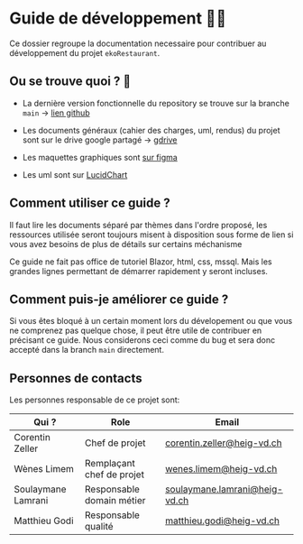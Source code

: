 # Guide de développement 👨‍💻

Ce dossier regroupe la documentation necessaire pour contribuer au développement du projet `ekoRestaurant`.


## Ou se trouve quoi ?  👀

* La dernière version fonctionnelle du repository se trouve sur la branche `main` -> [lien github](https://github.com/WenesLimem/PRO) 

* Les documents généraux (cahier des charges, uml, rendus) du projet sont sur le drive google partagé -> [gdrive](https://drive.google.com/drive/folders/1D29Yv99zekFsN-WVh2b1xMZJoekoGCji?usp=sharing)
* Les maquettes graphiques sont [sur figma](https://www.figma.com/file/MO6bg34RGfaSVGcBIAXyvm/EkoRestaurant)
* Les uml sont sur [LucidChart]( https://lucid.app/lucidchart/invitations/accept/492f8309-5489-4a34-a2bd-6df0d30ca325)

## Comment utiliser ce guide ?

Il faut lire les documents séparé par thèmes dans l'ordre proposé, les ressources utilisée seront toujours misent à disposition sous forme de lien si vous avez besoins de plus de détails sur certains méchanisme

Ce guide ne fait pas office de tutoriel Blazor, html, css, mssql. Mais les grandes lignes permettant de démarrer rapidement y seront incluses.

## Comment puis-je améliorer ce guide ?

Si vous êtes bloqué à un certain moment lors du dévelopement ou que vous ne comprenez pas quelque chose, il peut être utile de contribuer en précisant ce guide. Nous considerons ceci comme du bug et sera donc accepté dans la branch `main` directement.

## Personnes de contacts

Les personnes responsable de ce projet sont:

| Qui ?              | Role                      | Email                         |
| ------------------ | ------------------------- | ----------------------------- |
| Corentin Zeller    | Chef de projet            | corentin.zeller@heig-vd.ch    |
| Wènes Limem        | Remplaçant chef de projet | wenes.limem@heig-vd.ch        |
| Soulaymane Lamrani | Responsable domain métier | soulaymane.lamrani@heig-vd.ch |
| Matthieu Godi      | Responsable qualité       | matthieu.godi@heig-vd.ch      |

